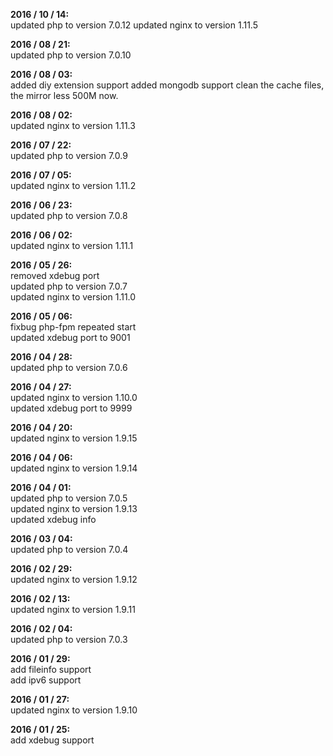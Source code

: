 **2016 / 10 / 14:**  
updated php to version 7.0.12
updated nginx to version 1.11.5

**2016 / 08 / 21:**  
updated php to version 7.0.10  

**2016 / 08 / 03:**     
added diy extension support
added mongodb support
clean the cache files, the mirror less 500M now.

**2016 / 08 / 02:**     
updated nginx to version 1.11.3

**2016 / 07 / 22:**     
updated php to version 7.0.9  

**2016 / 07 / 05:**     
updated nginx to version 1.11.2   

**2016 / 06 / 23:**     
updated php to version 7.0.8   

**2016 / 06 / 02:**     
updated nginx to version 1.11.1   

**2016 / 05 / 26:**     
removed xdebug port   
updated php to version 7.0.7   
updated nginx to version 1.11.0   

**2016 / 05 / 06:**   
fixbug php-fpm repeated start   
updated xdebug port to 9001

**2016 / 04 / 28:**      
updated php to version 7.0.6   

**2016 / 04 / 27:**      
updated nginx to version 1.10.0  
updated xdebug port to 9999

**2016 / 04 / 20:**      
updated nginx to version 1.9.15  

**2016 / 04 / 06:**      
updated nginx to version 1.9.14   

**2016 / 04 / 01:**     
updated php to version 7.0.5   
updated nginx to version 1.9.13   
updated xdebug info   

**2016 / 03 / 04:**     
updated php to version 7.0.4   

**2016 / 02 / 29:**     
updated nginx to version 1.9.12   

**2016 / 02 / 13:**     
updated nginx to version 1.9.11   

**2016 / 02 / 04:**      
updated php to version 7.0.3   

**2016 / 01 / 29:**     
add fileinfo support   
add ipv6 support   

**2016 / 01 / 27:**     
updated nginx to version 1.9.10   

**2016 / 01 / 25:**    
add xdebug support   
